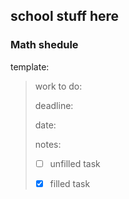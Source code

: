 ## school stuff here





### Math shedule

template:
> work to do: 
>
> deadline:
>
> date:
>
> notes:
>
> - [ ] unfilled task
>
> - [x] filled task
